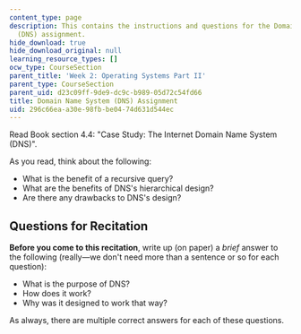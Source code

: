 ```yaml
---
content_type: page
description: This contains the instructions and questions for the Domain Name System
  (DNS) assignment.
hide_download: true
hide_download_original: null
learning_resource_types: []
ocw_type: CourseSection
parent_title: 'Week 2: Operating Systems Part II'
parent_type: CourseSection
parent_uid: d23c09ff-9de9-dc9c-b989-05d72c54fd66
title: Domain Name System (DNS) Assignment
uid: 296c66ea-a30e-98fb-be04-74d631d544ec
---
```


Read Book section 4.4: "Case Study: The Internet Domain Name System (DNS)".

As you read, think about the following:

*   What is the benefit of a recursive query?
*   What are the benefits of DNS's hierarchical design?
*   Are there any drawbacks to DNS's design?

Questions for Recitation
------------------------

**Before you come to this recitation**, write up (on paper) a _brief_ answer to the following (really—we don't need more than a sentence or so for each question):

*   What is the purpose of DNS?
*   How does it work?
*   Why was it designed to work that way?

As always, there are multiple correct answers for each of these questions.